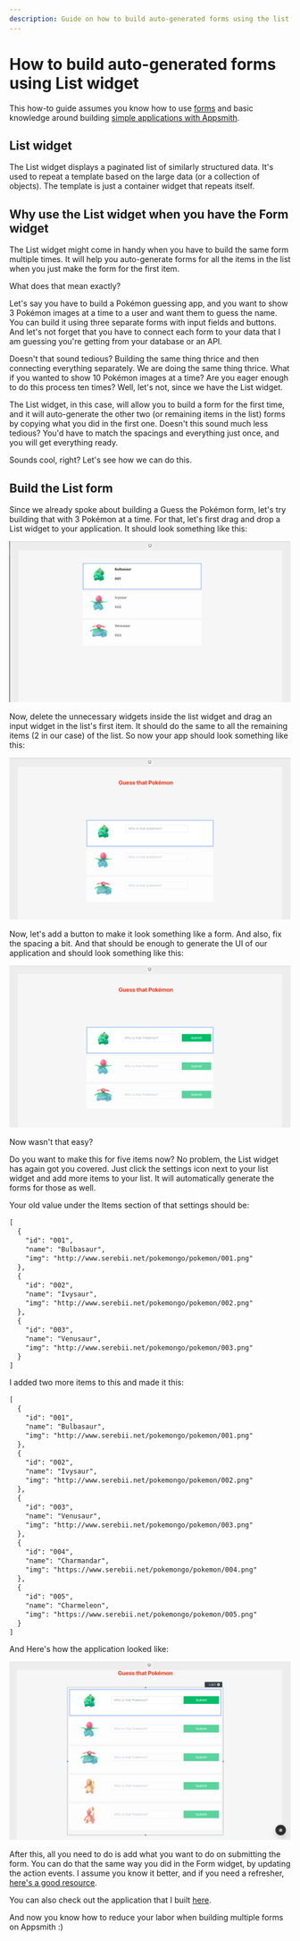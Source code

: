 ```yaml
---
description: Guide on how to build auto-generated forms using the list widget
---
```


# How to build auto-generated forms using List widget

This how-to guide assumes you know how to use [forms](https://docs.appsmith.com/widget-reference/form) and basic knowledge around building [simple applications with Appsmith](https://docs.appsmith.com/).

## List widget

The List widget displays a paginated list of similarly structured data. It's used to repeat a template based on the large data (or a collection of objects). The template is just a container widget that repeats itself.

## Why use the List widget when you have the Form widget

The List widget might come in handy when you have to build the same form multiple times. It will help you auto-generate forms for all the items in the list when you just make the form for the first item.

What does that mean exactly?

Let's say you have to build a Pokémon guessing app, and you want to show 3 Pokémon images at a time to a user and want them to guess the name. You can build it using three separate forms with input fields and buttons. And let's not forget that you have to connect each form to your data that I am guessing you're getting from your database or an API.

Doesn't that sound tedious? Building the same thing thrice and then connecting everything separately. We are doing the same thing thrice. What if you wanted to show 10 Pokémon images at a time? Are you eager enough to do this process ten times? Well, let's not, since we have the List widget.

The List widget, in this case, will allow you to build a form for the first time, and it will auto-generate the other two (or remaining items in the list) forms by copying what you did in the first one. Doesn't this sound much less tedious? You'd have to match the spacings and everything just once, and you will get everything ready.

Sounds cool, right? Let's see how we can do this.

## Build the List form

Since we already spoke about building a Guess the Pokémon form, let's try building that with 3 Pokémon at a time. For that, let's first drag and drop a List widget to your application. It should look something like this:

![List widget](../.gitbook/assets/build-list-form-1.png)

Now, delete the unnecessary widgets inside the list widget and drag an input widget in the list's first item. It should do the same to all the remaining items (2 in our case) of the list. So now your app should look something like this:

![List widget with input field](../.gitbook/assets/build-list-form-2.png)

Now, let's add a button to make it look something like a form. And also, fix the spacing a bit. And that should be enough to generate the UI of our application and should look something like this:

![List widget with input field and button](../.gitbook/assets/build-list-form-3.png)

Now wasn't that easy?

Do you want to make this for five items now? No problem, the List widget has again got you covered. Just click the settings icon next to your list widget and add more items to your list. It will automatically generate the forms for those as well.

Your old value under the Items section of that settings should be:

```
[
  {
    "id": "001",
    "name": "Bulbasaur",
    "img": "http://www.serebii.net/pokemongo/pokemon/001.png"
  },
  {
    "id": "002",
    "name": "Ivysaur",
    "img": "http://www.serebii.net/pokemongo/pokemon/002.png"
  },
  {
    "id": "003",
    "name": "Venusaur",
    "img": "http://www.serebii.net/pokemongo/pokemon/003.png"
  }
]
```

I added two more items to this and made it this:

```
[
  {
    "id": "001",
    "name": "Bulbasaur",
    "img": "http://www.serebii.net/pokemongo/pokemon/001.png"
  },
  {
    "id": "002",
    "name": "Ivysaur",
    "img": "http://www.serebii.net/pokemongo/pokemon/002.png"
  },
  {
    "id": "003",
    "name": "Venusaur",
    "img": "http://www.serebii.net/pokemongo/pokemon/003.png"
  },
  {
    "id": "004",
    "name": "Charmandar",
    "img": "https://www.serebii.net/pokemongo/pokemon/004.png"
  },
  {
    "id": "005",
    "name": "Charmeleon",
    "img": "https://www.serebii.net/pokemongo/pokemon/005.png"
  }
]
```

And Here's how the application looked like:

![List widget with five items](../.gitbook/assets/build-list-form-4.png)

After this, all you need to do is add what you want to do on submitting the form. You can do that the same way you did in the Form widget, by updating the action events. I assume you know it better, and if you need a refresher, [here's a good resource](https://docs.appsmith.com/widget-reference/form).

You can also check out the application that I built [here](https://app.appsmith.com/applications/615a14b33a5bfe535012a5cf/pages/615a14b33a5bfe535012a5d1).

And now you know how to reduce your labor when building multiple forms on Appsmith :)
